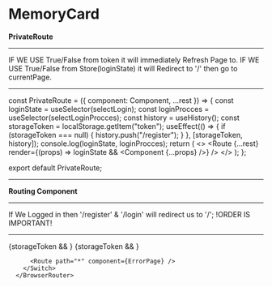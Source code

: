 # MemoryCard

************PrivateRoute************

***********************
IF WE USE True/False from token it will immediately Refresh Page to.
IF WE USE True/False from Store(loginState) it will Redirect to '/' then go to currentPage.
***********************

const PrivateRoute = ({ component: Component, ...rest }) => {
  const loginState = useSelector(selectLogin);
  const loginProcces = useSelector(selectLoginProcces);
  const history = useHistory();
  const storageToken = localStorage.getItem("token");
  useEffect(() => {
    if (storageToken === null) {
      history.push("/register");
    }
  }, [storageToken, history]);
  console.log(loginState, loginProcces);
  return (
    <>
      <Route
        {...rest}
        render={(props) => loginState && <Component {...props} />}
      />
    </>
  );
};

export default PrivateRoute;

*****************************************************


************Routing Component************

***********************
If We Logged in then '/register' & '/login' will redirect us to '/';
!ORDER IS IMPORTANT!
***********************

 <div className="App">
      <BrowserRouter>
        <Navbar />
        <Switch>
          {storageToken && <Redirect from="/register" to="/" />}
          {storageToken && <Redirect from="/login" to="/" />}
          <Route path="/register" exact component={Register} />
          <Route path="/login" exact component={Login} />
          <PrivateRoute path="/" exact component={Home} />
          <PrivateRoute exact path="/allcards" component={AllCards} />
          <PrivateRoute path="/wishlist" component={Wishlist} />
          <PrivateRoute exact path="/create" component={Create} />
          <PrivateRoute path="/allcards/:id" component={DynamicPage} />

          <Route path="*" component={ErrorPage} />
        </Switch>
      </BrowserRouter>
 </div>
 
